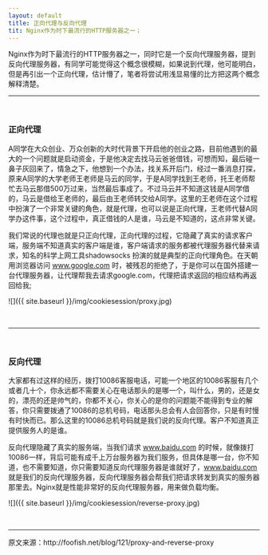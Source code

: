 ```yaml
---
layout: default
title: 正向代理与反向代理
tit: Nginx作为时下最流行的HTTP服务器之一；
---
```


Nginx作为时下最流行的HTTP服务器之一，同时它是一个反向代理服务器，提到反向代理服务器，有同学可能觉得这个概念很模糊，如果说到代理，他可能明白，但是再引出一个正向代理，估计懵了，笔者将尝试用浅显易懂的比方把这两个概念解释清楚。
<br>
<hr>
<br>
<h3>正向代理</h3>

A同学在大众创业、万众创新的大时代背景下开启他的创业之路，目前他遇到的最大的一个问题就是启动资金，于是他决定去找马云爸爸借钱，可想而知，最后碰一鼻子灰回来了，情急之下，他想到一个办法，找关系开后门，经过一番消息打探，原来A同学的大学老师王老师是马云的同学，于是A同学找到王老师，托王老师帮忙去马云那借500万过来，当然最后事成了。不过马云并不知道这钱是A同学借的，马云是借给王老师的，最后由王老师转交给A同学。这里的王老师在这个过程中扮演了一个非常关键的角色，就是代理，也可以说是正向代理，王老师代替A同学办这件事，这个过程中，真正借钱的人是谁，马云是不知道的，这点非常关键。

我们常说的代理也就是只正向代理，正向代理的过程，它隐藏了真实的请求客户端，服务端不知道真实的客户端是谁，客户端请求的服务都被代理服务器代替来请求，知名的科学上网工具shadowsocks 扮演的就是典型的正向代理角色。在天朝用浏览器访问 www.google.com 时，被残忍的拒绝了，于是你可以在国外搭建一台代理服务器，让代理帮我去请求google.com，代理把请求返回的相应结构再返回给我;

![]({{ site.baseurl }}/img/cookiesession/proxy.jpg)

<br>
<hr>
<br>
<h3>反向代理</h3>

大家都有过这样的经历，拨打10086客服电话，可能一个地区的10086客服有几个或者几十个，你永远都不需要关心在电话那头的是哪一个，叫什么，男的，还是女的，漂亮的还是帅气的，你都不关心，你关心的是你的问题能不能得到专业的解答，你只需要拨通了10086的总机号码，电话那头总会有人会回答你，只是有时慢有时快而已。那么这里的10086总机号码就是我们说的反向代理。客户不知道真正提供服务人的是谁。

反向代理隐藏了真实的服务端，当我们请求 www.baidu.com 的时候，就像拨打10086一样，背后可能有成千上万台服务器为我们服务，但具体是哪一台，你不知道，也不需要知道，你只需要知道反向代理服务器是谁就好了，www.baidu.com 就是我们的反向代理服务器，反向代理服务器会帮我们把请求转发到真实的服务器那里去。Nginx就是性能非常好的反向代理服务器，用来做负载均衡。

![]({{ site.baseurl }}/img/cookiesession/reverse-proxy.jpg)


<br>
<hr>
原文来源：http://foofish.net/blog/121/proxy-and-reverse-proxy